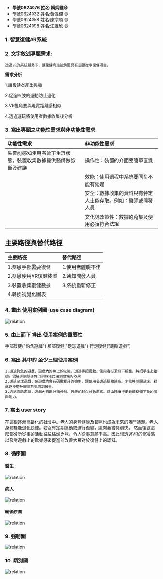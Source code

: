 
* **學號0624076 姓名:賴炳維:smile:**
* 學號0624032 姓名:黃偉傑 :smile:
* 學號0624058 姓名:陳宗順 :smile:
* 學號0624098 姓名:江維欣 :smile:

### 1. 智慧復健AR系統
### 2. 文字敘述專題需求:
   `透過VR的系統輔助下，讓復健病患能夠更具有意願從事復健項目。`
   
   **需求分析**
   
   1.讓復健者產生興趣
   
   2.促進四肢的運動防止退化
   
   3.VR視角要與現實距離感相似
   
   4.透過遊玩將使用者數據收集後分析

### 3. 寫出專題之功能性需求與非功能性需求

   | 功能性需求 |非功能性需求|
   | :----- |:-----|
   | 裝置能感知使用者當下生理狀態，裝置收集數據提供醫師做診斷及建議| 操作性：裝置的介面要簡單直覺 |
   | | 效能：使用過程中系統要同步不能有延遲|
   |  |安全：數據收集的資料只有特定人士能存取。例如：醫師或開發人員 |
   | | 文化與政策性：數據的蒐集及使用必須符合法規|
   
   ## **主要路徑與替代路徑**
   
   | 主要路徑 | 替代路徑 |
   | :------- | :------ |
   | 1.病患手部需要復健 | 1.使用者體驗不佳 |
   | 2.病患使用VR復健裝置 | 2.通知開發人員 |
   | 3.裝置收集復健數據 | 3.系統重新修正 |
   | 4.轉換視覺化圖表 | |

    
### 4. 畫出 使用案例圖 (use case diagram)
   ![relation](使用範例圖.png "案例圖")
### 5. 由上而下 排出 使用案例的重要性
   手部復健("釣魚遊戲")
   腳部復健("足球遊戲")
   行走復健("跑酷遊戲")
### 6. 寫出 其中的 至少三個使用案例
    1.透過釣魚的遊戲，遊戲內的魚上鉤之後，透過手把震動。使用者必須扣下板機。將把手往上抬起。促建手腕跟手臂的訓練藉此達到復健的效果
    2.透過足球遊戲，在遊戲內會有碼數提升的機制，讓使用者透過腿抬越高。才能將球踢越遠。藉此逐步提升腳部的肌肉訓練量。
    3.透過跑酷遊戲，遊戲內有累計積分制。行走的越久分數越高。藉由持續行走鍛鍊整體下肢的肌肉耐力。
### 7. 寫出 user story
在這個逐漸高齡化的社會中。老人的身體健康及長照也成為未來的熱門議題。老人身體機能退化快速。若沒有定期運動或進行復健，肌肉萎縮特別快。
然而復健這麼部分所從事的活動往往枯燥乏味，令人從事意願不高。因此想透過VR的沉浸感以及對遊戲上的歡樂感來促進並改善大眾對於復健上的認知。
### 8. 循序圖
#### 醫生

![relation](doc1.jpg "循序圖")

#### 病人

![relation](doc2.jpg "循序圖")

#### 總循序圖

![relation](pic1234.jpg "循序圖")

### 9. 強韌圖

![relation](強韌圖.png "強韌圖")

### 10. 類別圖

![relation](類別圖.png "類別圖")
